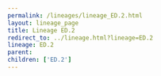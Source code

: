 ```yaml
---
permalink: /lineages/lineage_ED.2.html
layout: lineage_page
title: Lineage ED.2
redirect_to: ../lineage.html?lineage=ED.2
lineage: ED.2
parent: 
children: ['ED.2']
---
```

